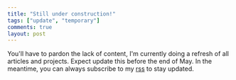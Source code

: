 ```yaml
---
title: "Still under construction!"
tags: ["update", "temporary"]
comments: true
layout: post
---
```


You'll have to pardon the lack of content, I'm currently doing a refresh of all articles and projects. Expect update this before the end of May. In the meantime, you can always subscribe to my <a href="/feed.xml">rss</a> to stay updated. 

